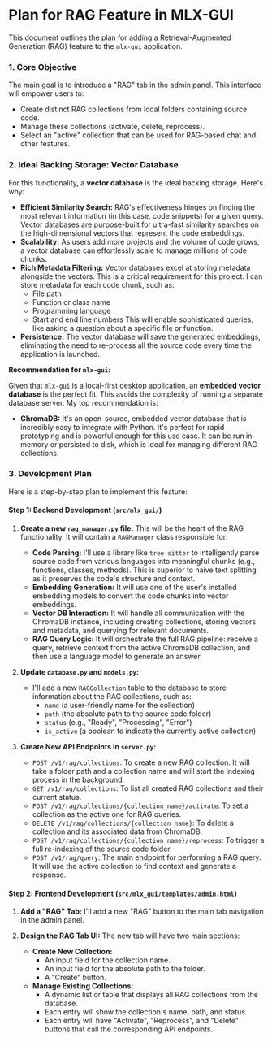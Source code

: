 # Plan for RAG Feature in MLX-GUI

This document outlines the plan for adding a Retrieval-Augmented Generation (RAG) feature to the `mlx-gui` application.

### 1. Core Objective

The main goal is to introduce a "RAG" tab in the admin panel. This interface will empower users to:
*   Create distinct RAG collections from local folders containing source code.
*   Manage these collections (activate, delete, reprocess).
*   Select an "active" collection that can be used for RAG-based chat and other features.

### 2. Ideal Backing Storage: Vector Database

For this functionality, a **vector database** is the ideal backing storage. Here's why:

*   **Efficient Similarity Search:** RAG's effectiveness hinges on finding the most relevant information (in this case, code snippets) for a given query. Vector databases are purpose-built for ultra-fast similarity searches on the high-dimensional vectors that represent the code embeddings.
*   **Scalability:** As users add more projects and the volume of code grows, a vector database can effortlessly scale to manage millions of code chunks.
*   **Rich Metadata Filtering:** Vector databases excel at storing metadata alongside the vectors. This is a critical requirement for this project. I can store metadata for each code chunk, such as:
    *   File path
    *   Function or class name
    *   Programming language
    *   Start and end line numbers
    This will enable sophisticated queries, like asking a question about a specific file or function.
*   **Persistence:** The vector database will save the generated embeddings, eliminating the need to re-process all the source code every time the application is launched.

**Recommendation for `mlx-gui`:**

Given that `mlx-gui` is a local-first desktop application, an **embedded vector database** is the perfect fit. This avoids the complexity of running a separate database server. My top recommendation is:

*   **ChromaDB:** It's an open-source, embedded vector database that is incredibly easy to integrate with Python. It's perfect for rapid prototyping and is powerful enough for this use case. It can be run in-memory or persisted to disk, which is ideal for managing different RAG collections.

### 3. Development Plan

Here is a step-by-step plan to implement this feature:

#### Step 1: Backend Development (`src/mlx_gui/`)

1.  **Create a new `rag_manager.py` file:** This will be the heart of the RAG functionality. It will contain a `RAGManager` class responsible for:
    *   **Code Parsing:** I'll use a library like `tree-sitter` to intelligently parse source code from various languages into meaningful chunks (e.g., functions, classes, methods). This is superior to naive text splitting as it preserves the code's structure and context.
    *   **Embedding Generation:** It will use one of the user's installed embedding models to convert the code chunks into vector embeddings.
    *   **Vector DB Interaction:** It will handle all communication with the ChromaDB instance, including creating collections, storing vectors and metadata, and querying for relevant documents.
    *   **RAG Query Logic:** It will orchestrate the full RAG pipeline: receive a query, retrieve context from the active ChromaDB collection, and then use a language model to generate an answer.

2.  **Update `database.py` and `models.py`:**
    *   I'll add a new `RAGCollection` table to the database to store information about the RAG collections, such as:
        *   `name` (a user-friendly name for the collection)
        *   `path` (the absolute path to the source code folder)
        *   `status` (e.g., "Ready", "Processing", "Error")
        *   `is_active` (a boolean to indicate the currently active collection)

3.  **Create New API Endpoints in `server.py`:**
    *   `POST /v1/rag/collections`: To create a new RAG collection. It will take a folder path and a collection name and will start the indexing process in the background.
    *   `GET /v1/rag/collections`: To list all created RAG collections and their current status.
    *   `POST /v1/rag/collections/{collection_name}/activate`: To set a collection as the active one for RAG queries.
    *   `DELETE /v1/rag/collections/{collection_name}`: To delete a collection and its associated data from ChromaDB.
    *   `POST /v1/rag/collections/{collection_name}/reprocess`: To trigger a full re-indexing of the source code folder.
    *   `POST /v1/rag/query`: The main endpoint for performing a RAG query. It will use the active collection to find context and generate a response.

#### Step 2: Frontend Development (`src/mlx_gui/templates/admin.html`)

1.  **Add a "RAG" Tab:** I'll add a new "RAG" button to the main tab navigation in the admin panel.

2.  **Design the RAG Tab UI:** The new tab will have two main sections:
    *   **Create New Collection:**
        *   An input field for the collection name.
        *   An input field for the absolute path to the folder.
        *   A "Create" button.
    *   **Manage Existing Collections:**
        *   A dynamic list or table that displays all RAG collections from the database.
        *   Each entry will show the collection's name, path, and status.
        *   Each entry will have "Activate", "Reprocess", and "Delete" buttons that call the corresponding API endpoints.
